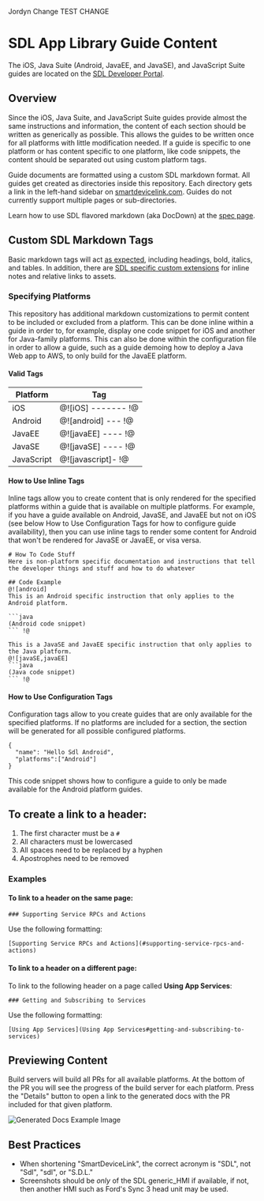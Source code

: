 
Jordyn Change TEST CHANGE

# SDL App Library Guide Content
The iOS, Java Suite (Android, JavaEE, and JavaSE), and JavaScript Suite guides are located on the [SDL Developer Portal](https://smartdevicelink.com/docs/).

## Overview
Since the iOS, Java Suite, and JavaScript Suite guides provide almost the same instructions and information, the content of each section should be written as generically as possible. This allows the guides to be written once for all platforms with little modification needed. If a guide is specific to one platform or has content specific to one platform, like code snippets, the content should be separated out using custom platform tags.

Guide documents are formatted using a custom SDL markdown format. All guides get created as directories inside this repository. Each directory gets a link in the left-hand sidebar on [smartdevicelink.com](https://smartdevicelink.com). Guides do not currently support multiple pages or sub-directories.

Learn how to use SDL flavored markdown (aka DocDown) at the [spec page](https://github.com/smartdevicelink/sdl_markdown_spec).

## Custom SDL Markdown Tags
Basic markdown tags will act [as expected](https://github.com/smartdevicelink/sdl_markdown_spec#basic-markdown-syntax), including headings, bold, italics, and tables. In addition, there are [SDL specific custom extensions](https://github.com/smartdevicelink/sdl_markdown_spec#basic-markdown-syntax) for inline notes and relative links to assets.

### Specifying Platforms
This repository has additional markdown customizations to permit content to be included or excluded from a platform. This can be done inline within a guide in order to, for example, display one code snippet for iOS and another for Java-family platforms. This can also be done within the configuration file in order to allow a guide, such as a guide demoing how to deploy a Java Web app to AWS, to only build for the JavaEE platform.

#### Valid Tags

| Platform         | Tag                |
| ---------------- | ------------------ |
| iOS              | @![iOS] ------- !@ |
| Android          | @![android] --- !@ |
| JavaEE           | @![javaEE] ---- !@ |
| JavaSE           | @![javaSE] ---- !@ |
| JavaScript       | @![javascript]- !@ |

#### How to Use Inline Tags
Inline tags allow you to create content that is only rendered for the specified platforms within a guide that is available on multiple platforms. For example, if you have a guide available on Android, JavaSE, and JavaEE but not on iOS (see below How to Use Configuration Tags for how to configure guide availability), then you can use inline tags to render some content for Android that won't be rendered for JavaSE or JavaEE, or visa versa.

    # How To Code Stuff
    Here is non-platform specific documentation and instructions that tell the developer things and stuff and how to do whatever
    
    ## Code Example
    @![android]
    This is an Android specific instruction that only applies to the Android platform.
    
    ```java
    (Android code snippet)
    ``` !@
    
    This is a JavaSE and JavaEE specific instruction that only applies to the Java platform.
    @![javaSE,javaEE]
    ```java
    (Java code snippet)
    ``` !@
    
#### How to Use Configuration Tags
Configuration tags allow to you create guides that are only available for the specified platforms. If no platforms are included for a section, the section will be generated for all possible configured platforms. 

    {
      "name": "Hello Sdl Android",
      "platforms":["Android"]
    }

This code snippet shows how to configure a guide to only be made available for the Android platform guides.

## To create a link to a header:
1. The first character must be a `#`
1. All characters must be lowercased
1. All spaces need to be replaced by a hyphen
1. Apostrophes need to be removed

### Examples
#### To link to a header on the same page:
```
### Supporting Service RPCs and Actions
```

Use the following formatting:
```
[Supporting Service RPCs and Actions](#supporting-service-rpcs-and-actions) 
```

#### To link to a header on a different page:
To link to the following header on a page called **Using App Services**:
```
### Getting and Subscribing to Services
```

Use the following formatting:
```
[Using App Services](Using App Services#getting-and-subscribing-to-services)
```

## Previewing Content
Build servers will build all PRs for all available platforms. At the bottom of the PR you will see the progress of the build server for each platform. Press the "Details" button to open a link to the generated docs with the PR included for that given platform.

![Generated Docs Example Image](assets/docs-generated-example.png)

## Best Practices
* When shortening "SmartDeviceLink", the correct acronym is "SDL", not "Sdl", "sdl", or "S.D.L."
* Screenshots should be _only_ of the SDL generic_HMI if available, if not, then another HMI such as Ford's Sync 3 head unit may be used.
